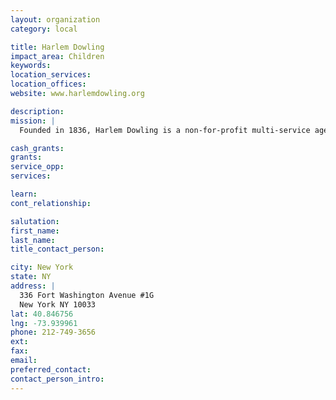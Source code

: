 ```yaml
---
layout: organization
category: local

title: Harlem Dowling
impact_area: Children
keywords: 
location_services: 
location_offices: 
website: www.harlemdowling.org

description: 
mission: |
  Founded in 1836, Harlem Dowling is a non-for-profit multi-service agency providing out-of-home foster care, adoption, therapeutic placement, supportive housing for youth aging out of foster care, and other support services. Related services include, family preservation, HIV/AIDS services, family support services, and after school programs for children and families living in Central Harlem, Washington Heights, Southeast Queens and Far Rockaway. 

cash_grants: 
grants: 
service_opp: 
services: 

learn: 
cont_relationship: 

salutation: 
first_name: 
last_name: 
title_contact_person: 

city: New York
state: NY
address: |
  336 Fort Washington Avenue #1G  
  New York NY 10033
lat: 40.846756
lng: -73.939961
phone: 212-749-3656
ext: 
fax: 
email: 
preferred_contact: 
contact_person_intro: 
---
```

